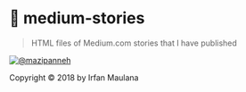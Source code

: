 # 💼 medium-stories
> HTML files of Medium.com stories that I have published

[![@mazipanneh](https://img.shields.io/badge/medium-%40mazipanneh-green.svg?maxAge=31536000)](https://medium.com/@mazipanneh)


Copyright © 2018 by Irfan Maulana

